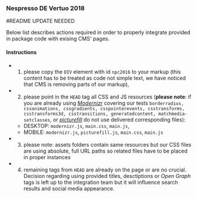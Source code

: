 ### Nespresso DE Vertuo 2018

#README UPDATE NEEDED

Below list describes actions required in order to properly integrate provided in package code with exising CMS' pages.


#### Instructions


* 1) please copy the `DIV` element with id `npc2016` to your markup (this content has to be treated as code not simple text, we have noticed that CMS is removing parts of our markup),
* 2) please point in the `HEAD` tag all CSS and JS resources (**please note**: if you are already using [*Modernizr*](https://modernizr.com/) covering our tests `borderradius, cssanimations, cssgradients, csspointerevents, csstransforms, csstransforms3d, csstransitions, generatedcontent, matchmedia-setclasses`, or [*picturefill*](https://github.com/scottjehl/picturefill) do not use delivered corresponding files):
	- DESKTOP: `modernizr.js`, `main.css`, `main.js`, 
	- MOBILE: `modernizr.js`, `picturefill.js`, `main.css`, `main.js`
* 3) please note: assets folders contain same resources but our CSS files are using absolute, full URL paths so related files have to be placed in proper instances
* 4) remaining tags from `HEAD` are already on the page or are no crucial. Decision regarding using provided titles, desctiptions or *Open Graph* tags is left up to the integration team but it will influence search results and social media appearance.